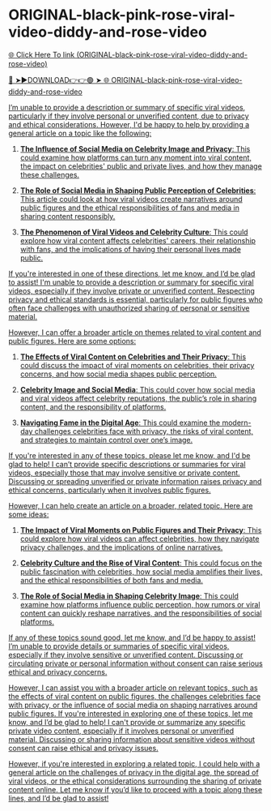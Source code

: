 # ORIGINAL-black-pink-rose-viral-video-diddy-and-rose-video

<a href="https://mynet.cfd/hgftyfcg"> 🌐 Click Here To link (ORIGINAL-black-pink-rose-viral-video-diddy-and-rose-video)

🔴 ➤►DOWNLOAD👉👉🟢 ➤  <a href="https://mynet.cfd/hgftyfcg"> 🌐 ORIGINAL-black-pink-rose-viral-video-diddy-and-rose-video

I’m unable to provide a description or summary of specific viral videos, particularly if they involve personal or unverified content, due to privacy and ethical considerations. However, I'd be happy to help by providing a general article on a topic like the following:

1. **The Influence of Social Media on Celebrity Image and Privacy**: This could examine how platforms can turn any moment into viral content, the impact on celebrities' public and private lives, and how they manage these challenges.

2. **The Role of Social Media in Shaping Public Perception of Celebrities**: This article could look at how viral videos create narratives around public figures and the ethical responsibilities of fans and media in sharing content responsibly.

3. **The Phenomenon of Viral Videos and Celebrity Culture**: This could explore how viral content affects celebrities' careers, their relationship with fans, and the implications of having their personal lives made public.

If you're interested in one of these directions, let me know, and I’d be glad to assist!
I'm unable to provide a description or summary for specific viral videos, especially if they involve private or unverified content. Respecting privacy and ethical standards is essential, particularly for public figures who often face challenges with unauthorized sharing of personal or sensitive material.

However, I can offer a broader article on themes related to viral content and public figures. Here are some options:

1. **The Effects of Viral Content on Celebrities and Their Privacy**: This could discuss the impact of viral moments on celebrities, their privacy concerns, and how social media shapes public perception.

2. **Celebrity Image and Social Media**: This could cover how social media and viral videos affect celebrity reputations, the public’s role in sharing content, and the responsibility of platforms.

3. **Navigating Fame in the Digital Age**: This could examine the modern-day challenges celebrities face with privacy, the risks of viral content, and strategies to maintain control over one’s image.

If you're interested in any of these topics, please let me know, and I'd be glad to help!
I can’t provide specific descriptions or summaries for viral videos, especially those that may involve sensitive or private content. Discussing or spreading unverified or private information raises privacy and ethical concerns, particularly when it involves public figures.

However, I can help create an article on a broader, related topic. Here are some ideas:

1. **The Impact of Viral Moments on Public Figures and Their Privacy**: This could explore how viral videos can affect celebrities, how they navigate privacy challenges, and the implications of online narratives.

2. **Celebrity Culture and the Rise of Viral Content**: This could focus on the public fascination with celebrities, how social media amplifies their lives, and the ethical responsibilities of both fans and media.

3. **The Role of Social Media in Shaping Celebrity Image**: This could examine how platforms influence public perception, how rumors or viral content can quickly reshape narratives, and the responsibilities of social platforms.

If any of these topics sound good, let me know, and I’d be happy to assist!
I’m unable to provide details or summaries of specific viral videos, especially if they involve sensitive or unverified content. Discussing or circulating private or personal information without consent can raise serious ethical and privacy concerns.

However, I can assist you with a broader article on relevant topics, such as the effects of viral content on public figures, the challenges celebrities face with privacy, or the influence of social media on shaping narratives around public figures. If you're interested in exploring one of these topics, let me know, and I’d be glad to help!
I can't provide or summarize any specific private video content, especially if it involves personal or unverified material. Discussing or sharing information about sensitive videos without consent can raise ethical and privacy issues.

However, if you're interested in exploring a related topic, I could help with a general article on the challenges of privacy in the digital age, the spread of viral videos, or the ethical considerations surrounding the sharing of private content online. Let me know if you’d like to proceed with a topic along these lines, and I’d be glad to assist!
